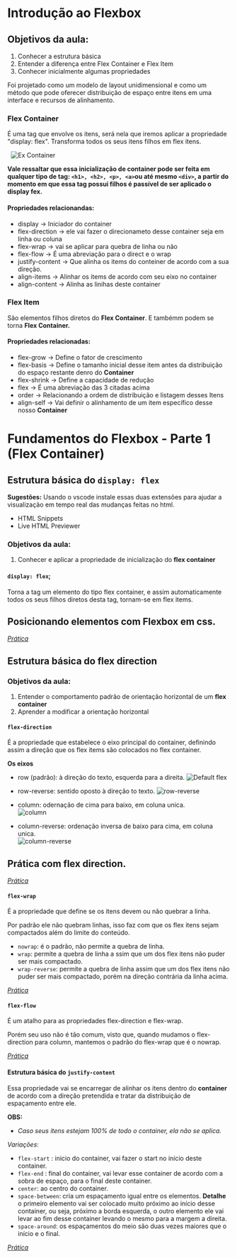 # Introdução ao Flexbox

## Objetivos da aula:

1.  Conhecer a estrutura básica
2.  Entender a diferença entre Flex Container e Flex Item
3.  Conhecer inicialmente algumas propriedades

Foi projetado como um modelo de layout unidimensional e como um método que pode oferecer distribuição de espaço entre itens em uma interface e recursos de alinhamento.

### Flex Container

É uma tag que envolve os itens, será nela que iremos aplicar a propriedade "display: flex". Transforma todos os seus itens filhos em flex itens.

&nbsp;
![Ex Container](./assets/img/flex-container.PNG)

**Vale ressaltar que essa inicialização de container pode ser feita em qualquer tipo de tag: `<h1>, <h2>, <p>, <a>`ou até mesmo `<div>`, a partir do momento em que essa tag possui filhos é passível de ser aplicado o display fex.**

#### Propriedades relacionandas:

- display -> Iniciador do container
- flex-direction -> ele vai fazer o direcionameto desse container seja em linha ou coluna
- flex-wrap -> vai se aplicar para quebra de linha ou não
- flex-flow -> É uma abreviação para o direct e o wrap
- justify-content -> Que alinha os items do conteiner de acordo com a sua direção.
- align-items -> Alinhar os items de acordo com seu eixo no container
- align-content -> Alinha as linihas deste container

### Flex Item

São elementos filhos diretos do **Flex Container**. E tambémm podem se torna **Flex Container.**

#### Propriedades relacionadas:

- flex-grow -> Define o fator de crescimento
- flex-basis -> Define o tamanho inicial desse item antes da distribuição do espaço restante denro do **Container**
- flex-shrink -> Define a capacidade de redução
- flex -> É uma abreviação das 3 citadas acima
- order -> Relacionando a ordem de distribuição e listagem desses Itens
- align-self -> Vai definir o alinhamento de um item específico desse nosso **Container**

# Fundamentos do Flexbox - Parte 1 (Flex Container)

## Estrutura básica do `display: flex`

**Sugestões:**
Usando o vscode instale essas duas extensões para ajudar a visualização em tempo real das mudanças feitas no html.

- HTML Snippets
- Live HTML Previewer

### Objetivos da aula:

1. Conhecer e aplicar a propriedade de inicialização do **flex container**

#### `display: flex`;

Torna a tag um elemento do tipo flex container, e assim automaticamente todos os seus filhos diretos desta tag, tornam-se em flex items.
&nbsp;

## Posicionando elementos com Flexbox em css.

_[Prática](./praticas-html/0-display-flex.html)_

## Estrutura básica do flex direction

### Objetivos da aula:

1. Entender o comportamento padrão de orientação horizontal de um **flex container**
2. Aprender a modificar a orientação horizontal

#### `flex-direction`

É a propriedade que estabelece o eixo principal do container, definindo assim a direção que os flex items são colocados no flex container.

**Os eixos**

- row (padrão): à direção do texto, esquerda para a direita.
  ![Default flex](./assets/img/right-flex-direction.PNG)

- row-reverse: sentido oposto à direção to texto.
  ![row-reverse](./assets/img/reverse-row-direction.PNG)
  &nbsp;

- column: odernação de cima para baixo, em coluna unica.<br>
  ![column](./assets/img/column-flex-direction.PNG)

- column-reverse: ordenação inversa de baixo para cima, em coluna unica.<br>
  ![column-reverse](./assets/img/column-reverse-flex-direction.PNG)

## Prática com flex direction.

_[Prática](./praticas-html/1-flex-drection.html)_

#### `flex-wrap`

É a propriedade que define se os itens devem ou não quebrar a linha.

Por padrão ele não quebram linhas, isso faz com que os flex itens sejam compactados além do limite do conteúdo.

- `nowrap`: é o padrão, não permite a quebra de linha.
- `wrap`: permite a quebra de linha a ssim que um dos flex itens não puder ser mais compactado.
- `wrap-reverse`: permite a quebra de linha assim que um dos flex itens não puder ser mais compactado, porém na direção contrária da linha acima.

_[Prática](./praticas-html/2flex-wrap.html)_

#### `flex-flow`

É um atalho para as propriedades flex-direction e flex-wrap.

Porém seu uso não é tão comum, visto que, quando mudamos o flex-direction para column, mantemos o padrão do flex-wrap que é o nowrap.

_[Prática](./praticas-html/3-flex-flow.html)_

#### Estrutura básica do `justify-content`

Essa propriedade vai se encarregar de alinhar os itens dentro do **container** de acordo com a direção pretendida e tratar da distribuição de espaçamento entre ele.

**OBS:**

- _Caso seus itens estejam 100% de todo o container, ela não se aplica._

_Variações_:

- `flex-start` : inicio do container, vai fazer o start no início deste container.
- `flex-end` : final do container, vai levar esse container de acordo com a sobra de espaço, para o final deste container.
- `center`: ao centro do container.
- `space-between`: cria um espaçamento igual entre os elementos. **Detalhe** o primeiro elemento vai ser colocado muito próximo ao início desse container, ou seja, próximo a borda esquerda, o outro elemento ele vai levar ao fim desse container levando o mesmo para a margem a direita.
- `space-around`: os espaçamentos do meio são duas vezes maiores que o início e o final.

_[Prática](./praticas-html/4-justify-content.html)_
